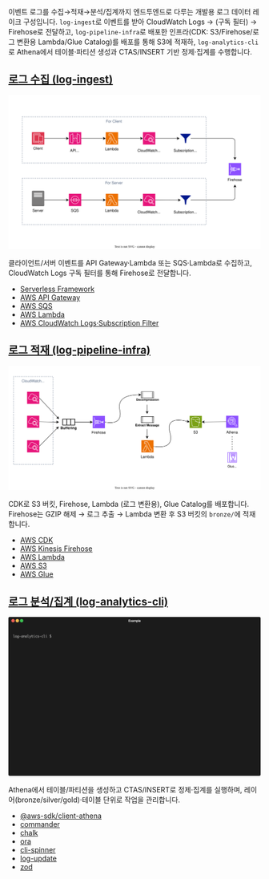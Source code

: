 이벤트 로그를 수집→적재→분석/집계까지 엔드투엔드로 다루는 개발용 로그 데이터 레이크 구성입니다. `log-ingest`로 이벤트를 받아 CloudWatch Logs → (구독 필터) → Firehose로 전달하고, `log-pipeline-infra`로 배포한 인프라(CDK: S3/Firehose/로그 변환용 Lambda/Glue Catalog)를 배포를 통해 S3에 적재하, `log-analytics-cli`로 Athena에서 테이블·파티션 생성과 CTAS/INSERT 기반 정제·집계를 수행합니다.

## [로그 수집 (log-ingest)](./log-ingest/README.md)

<p align="center">
  <img src="./log-ingest/diagram.svg" width="720" alt="diagram">
</p>

클라이언트/서버 이벤트를 API Gateway·Lambda 또는 SQS·Lambda로 수집하고, CloudWatch Logs 구독 필터를 통해 Firehose로 전달합니다.

- [Serverless Framework](https://www.serverless.com/framework/docs)
- [AWS API Gateway](https://aws.amazon.com/ko/api-gateway/)
- [AWS SQS](https://aws.amazon.com/ko/sqs/)
- [AWS Lambda](https://aws.amazon.com/ko/lambda/)
- [AWS CloudWatch Logs·Subscription Filter](https://aws.amazon.com/ko/cloudwatch/)

## [로그 적재 (log-pipeline-infra)](./log-pipeline-infra/README.md)

<p align="center">
  <img src="./log-pipeline-infra/diagram.svg" width="720" alt="diagram">
</p>

CDK로 S3 버킷, Firehose, Lambda (로그 변환용), Glue Catalog를 배포합니다. Firehose는 GZIP 해제 → 로그 추출 → Lambda 변환 후 S3 버킷의 `bronze/`에 적재합니다.

- [AWS CDK](https://docs.aws.amazon.com/ko_kr/cdk/v2/guide/home.html)
- [AWS Kinesis Firehose](https://aws.amazon.com/ko/firehose/)
- [AWS Lambda](https://aws.amazon.com/ko/lambda/)
- [AWS S3](https://aws.amazon.com/ko/s3/)
- [AWS Glue](https://aws.amazon.com/ko/glue/)

## [로그 분석/집계 (log-analytics-cli)](./log-analytics-cli/README.md)

<p align="center">
  <img src="./log-analytics-cli/demo.gif" width="720" alt="diagram">
</p>

Athena에서 테이블/파티션을 생성하고 CTAS/INSERT로 정제·집계를 실행하며, 레이어(bronze/silver/gold)·테이블 단위로 작업을 관리합니다.

- [@aws-sdk/client-athena](https://www.npmjs.com/package/@aws-sdk/client-athena)
- [commander](https://www.npmjs.com/package/commander)
- [chalk](https://www.npmjs.com/package/chalk)
- [ora](https://www.npmjs.com/package/ora)
- [cli-spinner](https://www.npmjs.com/package/cli-spinner)
- [log-update](https://www.npmjs.com/package/log-update)
- [zod](https://www.npmjs.com/package/zod)
